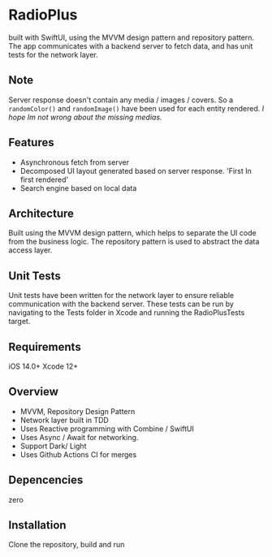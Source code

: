 
# RadioPlus
built with SwiftUI, using the MVVM design pattern and repository pattern. The app communicates with a backend server to fetch data, and has unit tests for the network layer.

## Note
Server response doesn't contain any media / images / covers. So a `randomColor()` and `randomImage()` have been used for each entity rendered.
_I hope Im not wrong about the missing medias._

## Features
- Asynchronous fetch from server
- Decomposed UI layout generated based on server response. 'First In first rendered'
- Search engine based on local data

## Architecture
Built using the MVVM design pattern, which helps to separate the UI code from the business logic. 
The repository pattern is used to abstract the data access layer.

## Unit Tests
Unit tests have been written for the network layer to ensure reliable communication with the backend server. 
These tests can be run by navigating to the Tests folder in Xcode and running the RadioPlusTests target.

## Requirements
iOS 14.0+
Xcode 12+

## Overview
- MVVM, Repository Design Pattern
- Network layer built in TDD
- Uses Reactive programming with Combine / SwiftUI
- Uses Async / Await for networking.
- Support Dark/ Light 
- Uses Github Actions CI for merges

## Depencencies
zero

## Installation
Clone the repository, build and run

